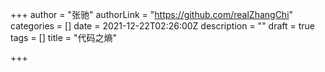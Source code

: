 +++
author = "张驰"
authorLink = "https://github.com/realZhangChi"
categories = []
date = 2021-12-22T02:26:00Z
description = ""
draft = true
tags = []
title = "代码之熵"

+++
